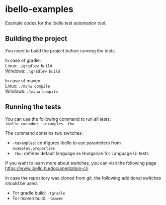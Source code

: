 # ibello-examples
Example codes for the ibello test automation tool.

## Building the project
You need to build the project before running the tests.  

In case of gradle:  
Linux: `./gradlew build`  
Windows: `.\gradlew build`

In case of maven:  
Linux: `./mvnw compile`  
Windows: `.\mvnw compile`

## Running the tests
You can use the following command to run all tests:  
`ibello cucumber -texamples -thu`  

The command contains two switches:  
* `-texamples`: configures ibello to use parameters from `examples.properties`
* `-thu`: defines default language as Hungarian for Language UI tests 

If you want to learn more about switches, you can visit the following page https://www.ibello.hu/documentation-cli.  

In case the repository was cloned from git, the following additional switches should be used:  
* For gradle build: `-tgradle`  
* For maven build: `-tmaven`